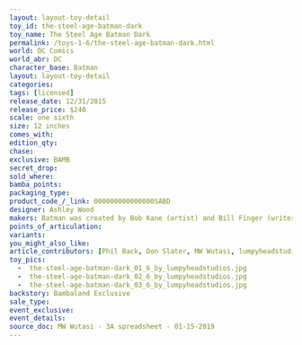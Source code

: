 ```yaml
---
layout: layout-toy-detail 
toy_id: the-steel-age-batman-dark
toy_name: The Steel Age Batman Dark
permalink: /toys-1-6/the-steel-age-batman-dark.html
world: DC Comics
world_abr: DC
character_base: Batman
layout: layout-toy-detail
categories: 
tags: [licensed]
release_date: 12/31/2015
release_price: $240 
scale: one sixth
size: 12 inches
comes_with: 
edition_qty: 
chase: 
exclusive: BAMB
secret_drop: 
sold_where: 
bamba_points: 
packaging_type: 
product_code_/_link: 000000000000000SABD
designer: Ashley Wood
makers: Batman was created by Bob Kane (artist) and Bill Finger (writer)
points_of_articulation: 
variants: 
you_might_also_like: 
article_contributors: [Phil Back, Don Slater, MW Wutasi, lumpyheadstudios]
toy_pics: 
  -  the-steel-age-batman-dark_01_6_by_lumpyheadstudios.jpg
  -  the-steel-age-batman-dark_02_6_by_lumpyheadstudios.jpg
  -  the-steel-age-batman-dark_03_6_by_lumpyheadstudios.jpg
backstory: Bambaland Exclusive
sale_type: 
event_exclusive: 
event_details: 
source_doc: MW Wutasi - 3A spreadsheet - 01-15-2019
---
```

